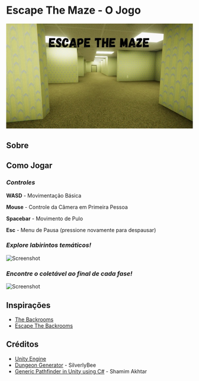 Escape The Maze - O Jogo
===

![Screenshot](./READMEfiles/gameCover.jpg)


Sobre
---



Como Jogar
---
### _Controles_

**WASD** - Movimentação Básica 

**Mouse** - Controle da Câmera em Primeira Pessoa

**Spacebar** - Movimento de Pulo

**Esc** - Menu de Pausa (pressione novamente para despausar)

### _Explore labirintos temáticos!_

![Screenshot](./READMEfiles/backroomsInspiredLevelExploration.gif)

### _Encontre o coletável ao final de cada fase!_

![Screenshot](./READMEfiles/spaceStationExitSliderPuzzle.gif)


Inspirações
---
* [The Backrooms](https://backrooms.fandom.com/wiki/Backrooms_Wiki)
* [Escape The Backrooms](https://store.steampowered.com/app/1943950/Escape_the_Backrooms/)


Créditos
---
* [Unity Engine](https://unity.com/en)
* [Dungeon Generator](github.com/silverlybee/dungeon-generator) - SilverlyBee
* [Generic Pathfinder in Unity using C#](github.com/shamim-akhtar/tutorial-pathfinding/tree/part-2-8-puzzle) - Shamim Akhtar

